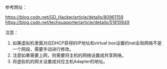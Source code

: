 参考网址：

https://blog.csdn.net/GD_Hacker/article/details/80961159  
https://blog.csdn.net/techsupporter/article/details/51810649  

注意：
1. 如果虚拟机里面对应DHCP获得的IP地址和virtual box设置的nat全局网络不是一个网段，需要手动进行修改。
1. 注意如果需要上网，则需要将主机的网络设置成共享网络。
1. 将虚拟机的网关设置成对应主机Adapter的地址。
